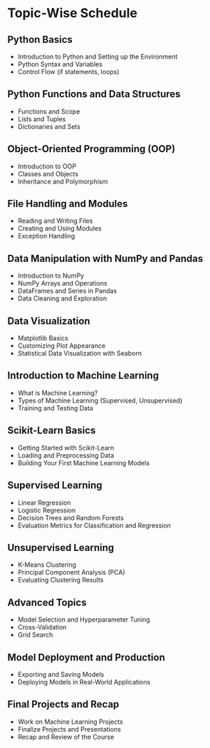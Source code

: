 # Topic-Wise Schedule

## Python Basics
- Introduction to Python and Setting up the Environment
- Python Syntax and Variables
- Control Flow (if statements, loops)

## Python Functions and Data Structures
- Functions and Scope
- Lists and Tuples
- Dictionaries and Sets

## Object-Oriented Programming (OOP)
- Introduction to OOP
- Classes and Objects
- Inheritance and Polymorphism

## File Handling and Modules
- Reading and Writing Files
- Creating and Using Modules
- Exception Handling

## Data Manipulation with NumPy and Pandas
- Introduction to NumPy
- NumPy Arrays and Operations
- DataFrames and Series in Pandas
- Data Cleaning and Exploration

## Data Visualization
- Matplotlib Basics
- Customizing Plot Appearance
- Statistical Data Visualization with Seaborn

## Introduction to Machine Learning
- What is Machine Learning?
- Types of Machine Learning (Supervised, Unsupervised)
- Training and Testing Data

## Scikit-Learn Basics
- Getting Started with Scikit-Learn
- Loading and Preprocessing Data
- Building Your First Machine Learning Models

## Supervised Learning
- Linear Regression
- Logistic Regression
- Decision Trees and Random Forests
- Evaluation Metrics for Classification and Regression

## Unsupervised Learning
- K-Means Clustering
- Principal Component Analysis (PCA)
- Evaluating Clustering Results

## Advanced Topics
- Model Selection and Hyperparameter Tuning
- Cross-Validation
- Grid Search

## Model Deployment and Production
- Exporting and Saving Models
- Deploying Models in Real-World Applications

## Final Projects and Recap
- Work on Machine Learning Projects
- Finalize Projects and Presentations
- Recap and Review of the Course
